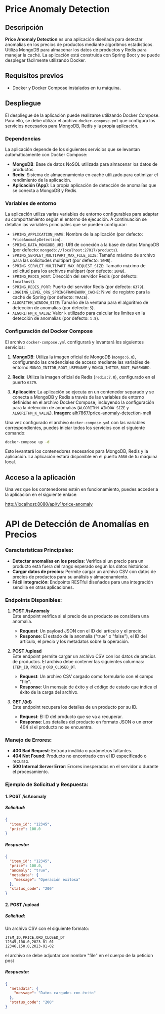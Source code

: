 # Price Anomaly Detection

## Descripción

**Price Anomaly Detection** es una aplicación diseñada para detectar anomalías en los precios de productos mediante algoritmos estadísticos. Utiliza MongoDB para almacenar los datos de productos y Redis para manejar la caché. La aplicación está construida con Spring Boot y se puede desplegar fácilmente utilizando Docker.

## Requisitos previos

- Docker y Docker Compose instalados en tu máquina.

## Despliegue

El despliegue de la aplicación puede realizarse utilizando Docker Compose. Para ello, se debe utilizar el archivo `docker-compose.yml` que configura los servicios necesarios para MongoDB, Redis y la propia aplicación.

### Dependencias

La aplicación depende de los siguientes servicios que se levantan automáticamente con Docker Compose:

- **MongoDB**: Base de datos NoSQL utilizada para almacenar los datos de productos.
- **Redis**: Sistema de almacenamiento en caché utilizado para optimizar el rendimiento de la aplicación.
- **Aplicación (App)**: La propia aplicación de detección de anomalías que se conecta a MongoDB y Redis.

### Variables de entorno

La aplicación utiliza varias variables de entorno configurables para adaptar su comportamiento según el entorno de ejecución. A continuación se detallan las variables principales que se pueden configurar:

- `SPRING_APPLICATION_NAME`: Nombre de la aplicación (por defecto: `PriceAnomalyDetection`).
- `SPRING_DATA_MONGODB_URI`: URI de conexión a la base de datos MongoDB (por defecto: `mongodb://localhost:27017/products`).
- `SPRING_SERVLET_MULTIPART_MAX_FILE_SIZE`: Tamaño máximo de archivo para las solicitudes multipart (por defecto: `10MB`).
- `SPRING_SERVLET_MULTIPART_MAX_REQUEST_SIZE`: Tamaño máximo de solicitud para los archivos multipart (por defecto: `10MB`).
- `SPRING_REDIS_HOST`: Dirección del servidor Redis (por defecto: `localhost`).
- `SPRING_REDIS_PORT`: Puerto del servidor Redis (por defecto: `6379`).
- `LOGGING_LEVEL_ORG_SPRINGFRAMEWORK_CACHE`: Nivel de registro para la caché de Spring (por defecto: `TRACE`).
- `ALGORITHM_WINDOW_SIZE`: Tamaño de la ventana para el algoritmo de detección de anomalías (por defecto: `5`).
- `ALGORITHM_K_VALUE`: Valor `k` utilizado para calcular los límites en la detección de anomalías (por defecto: `1.5`).

### Configuración del Docker Compose

El archivo `docker-compose.yml` configurará y levantará los siguientes servicios:

1. **MongoDB**: Utiliza la imagen oficial de MongoDB (`mongo:6.0`), configurando las credenciales de acceso mediante las variables de entorno `MONGO_INITDB_ROOT_USERNAME` y `MONGO_INITDB_ROOT_PASSWORD`.
   
2. **Redis**: Utiliza la imagen oficial de Redis (`redis:7.0`), configurado en el puerto `6379`.

3. **Aplicación**: La aplicación se ejecuta en un contenedor separado y se conecta a MongoDB y Redis a través de las variables de entorno definidas en el archivo Docker Compose, incluyendo la configuración para la detección de anomalías (`ALGORITHM_WINDOW_SIZE` y `ALGORITHM_K_VALUE`).
   **Imagen**:  [alh7867/price-anomaly-detection-meli](http://registry.hub.docker.com/r/alh7867/price-anomaly-detection-meli)

Una vez configurado el archivo `docker-compose.yml` con las variables correspondientes, puedes iniciar todos los servicios con el siguiente comando:

```bash
docker-compose up -d
```

Esto levantará los contenedores necesarios para MongoDB, Redis y la aplicación. La aplicación estará disponible en el puerto `8080` de tu máquina local.

## Acceso a la aplicación

Una vez que los contenedores estén en funcionamiento, puedes acceder a la aplicación en el siguiente enlace:

[http://localhost:8080/api/v1/price-anomaly](http://localhost:8080/api/v1/price-anomaly)


# API de Detección de Anomalías en Precios

### Características Principales:
- **Detectar anomalías en los precios**: Verifica si un precio para un producto está fuera del rango esperado según los datos históricos.
- **Cargar datos de precios**: Permite cargar un archivo CSV con datos de precios de productos para su análisis y almacenamiento.
- **Fácil integración**: Endpoints RESTful diseñados para una integración sencilla en otras aplicaciones.

### Endpoints Disponibles:

1. **POST /isAnomaly**  
   Este endpoint verifica si el precio de un producto se considera una anomalía.
   - **Request**: Un payload JSON con el ID del artículo y el precio.
   - **Response**: El estado de la anomalía ("true" o "false"), el ID del artículo, el precio y los metadatos sobre la operación.
   
2. **POST /upload**  
   Este endpoint permite cargar un archivo CSV con los datos de precios de productos. El archivo debe contener las siguientes columnas: `ITEM_ID`, `PRICE` y `ORD_CLOSED_DT`.
   - **Request**: Un archivo CSV cargado como formulario con el campo "file".
   - **Response**: Un mensaje de éxito y el código de estado que indica el éxito de la carga del archivo.

3. **GET /{id}**  
   Este endpoint recupera los detalles de un producto por su ID.
   - **Request**: El ID del producto que se va a recuperar.
   - **Response**: Los detalles del producto en formato JSON o un error 404 si el producto no se encuentra.

### Manejo de Errores:
- **400 Bad Request**: Entrada inválida o parámetros faltantes.
- **404 Not Found**: Producto no encontrado con el ID especificado o recurso.
- **500 Internal Server Error**: Errores inesperados en el servidor o durante el procesamiento.

### Ejemplo de Solicitud y Respuesta:

#### 1. POST /isAnomaly
##### Solicitud:
```json
{
  "item_id": "12345",
  "price": 100.0
}
```

##### Respuesta:
```json
{
  "item_id": "12345",
  "price": 100.0,
  "anomaly": "true",
  "metadata": {
    "message": "Operación exitosa"
  },
  "status_code": "200"
}
```

#### 2. POST /upload
##### Solicitud:
Un archivo CSV con el siguiente formato:
```
ITEM_ID,PRICE,ORD_CLOSED_DT
12345,100.0,2023-01-01
12346,150.0,2023-01-02
```
el archivo se debe adjuntar con nombre "file" en el cuerpo de la peticion post 

##### Respuesta:
```json
{
  "metadata": {
    "message": "Datos cargados con éxito"
  },
  "status_code": "200"
}
```

